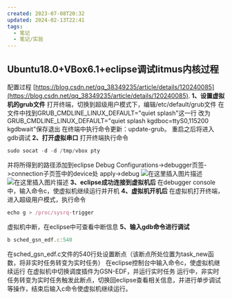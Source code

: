 ```yaml
---
created: 2023-07-08T20:32
updated: 2024-02-13T22:41
tags:
  - 笔记
  - 笔记/实验
---
```


## Ubuntu18.0+VBox6.1+eclipse调试litmus内核过程
配置过程 [https://blog.csdn.net/qq_38349235/article/details/120240085](https://blog.csdn.net/qq_38349235/article/details/120240085).
**1、设置虚拟机的grub文件**
打开终端，切换到超级用户模式下，编辑/etc/default/grub文件
在文件中找到GRUB_CMDLINE_LINUX_DEFAULT="quiet splash"这一行
改为GRUB_CMDLINE_LINUX_DEFAULT="quiet splash kgdboc=ttyS0,115200 kgdbwait"保存退出
在终端中执行命令更新：update-grub。
重启之后将进入gdb调试
**2、打开虚拟串口**
打开终端执行命令
```javascript
sudo socat -d -d /tmp/vbox pty
```
并将所得到的路径添加到eclipse
Debug Configurations->debugger页签->connection子页签中的device处
apply->debug
![在这里插入图片描述](https://cdn.jsdelivr.net/gh/wsm6636/pic/202302201609332.png)
![在这里插入图片描述](https://cdn.jsdelivr.net/gh/wsm6636/pic/202302201609079.png)
**3、eclipse成功连接到虚拟机后**
在debugger console中，输入命令c，使虚拟机继续运行并开机
**4、虚拟机开机后**
在虚拟机打开终端，进入超级用户模式，执行命令
```javascript
echo g > /proc/sysrq-trigger
```
虚拟机中断，在eclipse中可查看中断信息
**5、输入gdb命令进行调试**
```javascript
b sched_gsn_edf.c:540
```
在sched_gsn_edf.c文件的540行处设置断点（该断点所处位置为task_new函数，将非实时任务转变为实时任务）
在eclipse控制台中输入命令c，使虚拟机继续运行
在虚拟机中切换调度插件为GSN-EDF，并运行实时任务
运行中，非实时任务转变为实时任务触发此断点，切换回eclipse查看相关信息，并进行单步调试等操作，结束后输入c命令使虚拟机继续运行。